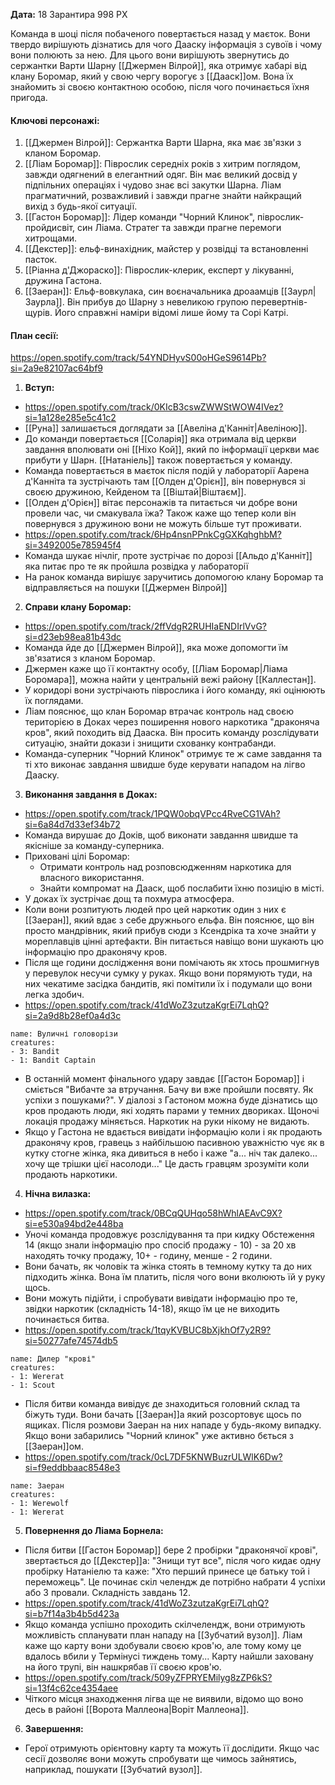 **Дата:** 18 Зарантира 998 РХ

Команда в шоці після побаченого повертається назад у маєток. Вони твердо вирішують дізнатись для чого Дааску інформація з сувоїв і чому вони полюють за нею. Для цього вони вирішують звернутись до сержантки Варти Шарну [[Джермен Вілрой]], яка отримує хабарі від клану Боромар, який у свою чергу ворогує з [[Дааск]]ом. Вона їх знайомить зі своєю контактною особою, після чого починається їхня пригода.

#### **Ключові персонажі:**  
1. [[Джермен Вілрой]]: Сержантка Варти Шарна, яка має зв'язки з кланом Боромар.
2. [[Ліам Боромар]]: Піврослик середніх років з хитрим поглядом, завжди одягнений в елегантний одяг. Він має великий досвід у підпільних операціях і чудово знає всі закутки Шарна. Ліам прагматичний, розважливий і завжди прагне знайти найкращий вихід з будь-якої ситуації.
3. [[Гастон Боромар]]: Лідер команди "Чорний Клинок", піврослик-пройдисвіт, син Ліама. Стратег та завжди прагне перемоги хитрощами.
5. [[Декстер]]: ельф-винахідник, майстер у розвідці та встановленні пасток.
6. [[Ріанна д'Джораско]]: Піврослик-клерик, експерт у лікуванні, дружина Гастона.
7. [[Заеран]]: Ельф-вовкулака, син воєначальника дроаамців [[Заурл|Заурла]]. Він прибув до Шарну з невеликою групою перевертнів-щурів. Його справжні наміри відомі лише йому та Сорі Катрі.

#### **План сесії:**  
https://open.spotify.com/track/54YNDHyvS00oHGeS9614Pb?si=2a9e82107ac64bf9
1. **Вступ:**
- https://open.spotify.com/track/0KIcB3cswZWWStWOW4IVez?si=1a128e285e5c41c2
- [[Руна]] залишається доглядати за [[Авеліна д'Канніт|Авеліною]].
- До команди повертається [[Соларія]] яка отримала від церкви завдання вполювати оні [[Ніхо Кой]], який по інформації церкви має прибути у Шарн. [[Натаніель]] також повертається у команду.
- Команда повертається в маєток після подій у лабораторії Аарена д'Канніта та зустрічають там [[Олден д'Орієн]], він повернувся зі своєю дружиною, Кейденом та [[Віштай|Віштаєм]].
- [[Олден д'Орієн]] вітає персонажів та питається чи добре вони провели час, чи смакувала їжа? Також каже що тепер коли він повернувся з дружиною вони не можуть більше тут проживати.
- https://open.spotify.com/track/6Hp4nsnPPnkCgGXKqhghbM?si=3492005e785945f4
- Команда шукає нічліг, проте зустрічає по дорозі [[Альдо д'Канніт]] яка питає про те як пройшла розвідка у лабораторії
- На ранок команда вирішує заручитись допомогою клану Боромар та відправляється на пошуки [[Джермен Вілрой]]

2. **Справи клану Боромар:**
- https://open.spotify.com/track/2ffVdgR2RUHIaENDIrlVvG?si=d23eb98ea81b43dc
- Команда йде до [[Джермен Вілрой]], яка може допомогти їм зв'язатися з кланом Боромар.
- Джермен каже що її контактну особу, [[Ліам Боромар|Ліама Боромара]], можна найти у центральній вежі району [[Каллестан]].
- У коридорі вони зустрічають піврослика і його команду, які оцінюють їх поглядами.
- Ліам пояснює, що клан Боромар втрачає контроль над своєю територією в Доках через поширення нового наркотика "драконяча кров", який походить від Дааска. Він просить команду розслідувати ситуацію, знайти докази і знищити схованку контрабанди.
- Команда-суперник "Чорний Клинок" отримує те ж саме завдання та ті хто виконає завдання швидше буде керувати нападом на лігво Дааску.

3. **Виконання завдання в Доках:**
- https://open.spotify.com/track/1PQW0obqVPcc4RveCG1VAh?si=6a84d7d33ef34b72
- Команда вирушає до Доків, щоб виконати завдання швидше та якісніше за команду-суперника.
- Приховані цілі Боромар:
  - Отримати контроль над розповсюдженням наркотика для власного використання.
  - Знайти компромат на Дааск, щоб послабити їхню позицію в місті.
- У доках їх зустрічає дощ та похмура атмосфера.
- Коли вони розпитують людей про цей наркотик один з них є [[Заеран]], який вдає з себе дружнього ельфа. Він пояснює, що він просто мандрівник, який прибув сюди з Ксендріка та хоче знайти у мореплавців цінні артефакти. Він питається навіщо вони шукають цю інформацію про драконячу кров.
- Після ще години дослідження вони помічають як хтось прошмигнув у перевулок несучи сумку у руках. Якщо вони порямують туди, на них чекатиме засідка бандитів, які помітили їх і подумали що вони легка здобич.
- https://open.spotify.com/track/41dWoZ3zutzaKgrEi7LqhQ?si=2a9d8b28ef0a4d3c
```encounter
name: Вуличні головорізи
creatures:
- 3: Bandit
- 1: Bandit Captain
```
- В останній момент фінального удару завдає [[Гастон Боромар]] і сміється "Вибачте за втручання. Бачу ви вже пройшли посвяту. Як успіхи з пошуками?". У діалозі з Гастоном можна буде дізнатись що кров продають люди, які ходять парами у темних двориках. Щоночі локація продажу міняється. Наркотик на руки нікому не видають.
- Якщо у Гастона не вдається вивідати інформацію коли і як продають драконячу кров, гравець з найбільшою пасивною уважністю чує як в кутку стогне жінка, яка дивиться в небо і каже "а... ніч так далеко... хочу ще трішки цієї насолоди..." Це дасть гравцям зрозуміти коли продають наркотики.

4. **Нічна вилазка:**
- https://open.spotify.com/track/0BCqQUHqo58hWhlAEAvC9X?si=e530a94bd2e448ba
- Уночі команда продовжує розслідування та при кидку Обстеження 14 (якщо знали інформацію про спосіб продажу - 10) - за 20 хв находять точку продажу, 10+ - годину, менше - 2 години.
- Вони бачать, як чоловік та жінка стоять в темному кутку та до них підходить жінка. Вона їм платить, після чого вони вколюють їй у руку щось.
- Вони можуть підійти, і спробувати вивідати інформацію про те, звідки наркотик (складність 14-18), якщо їм це не виходить починається битва.
- https://open.spotify.com/track/1tqyKVBUC8bXjkhOf7y2R9?si=50277afe74574db5
```encounter 
name: Дилер "крові"
creatures: 
- 1: Wererat
- 1: Scout
```
- Після битви команда вивідує де знаходиться головний склад та біжуть туди. Вони бачать [[Заеран]]а який розсортовує щось по ящиках. Після розмови Заеран на них нападе у будь-якому випадку. Якщо вони забарились "Чорний клинок" уже активно бється з [[Заеран]]ом.
- https://open.spotify.com/track/0cL7DF5KNWBuzrULWlK6Dw?si=f9eddbbaac8548e3
```encounter
name: Заеран
creatures:
- 1: Werewolf
- 1: Wererat
```

5. **Повернення до Ліама Борнела:**
- Після битви [[Гастон Боромар]] бере 2 пробірки "драконячої крові", звертається до [[Декстер]]а: "Знищи тут все", після чого кидає одну пробірку Натаніелю та каже: "Хто перший принесе це батьку той і переможець". Це починає скіл челендж де потрібно набрати 4 успіхи або 3 провали. Складність завдань 12.
- https://open.spotify.com/track/41dWoZ3zutzaKgrEi7LqhQ?si=b7f14a3b4b5d423a
- Якщо команда успішно проходить скілчелендж, вони отримують можливість спланувати план нападу на [[Зубчатий вузол]]. Ліам каже що карту вони здобували своєю кров'ю, але тому кому це вдалось вбили у Термінусі тиждень тому... Карту найшли заховану на його трупі, він нашкрябав її своєю кров'ю.
- https://open.spotify.com/track/509yZFPRYEMilyg8zZP6kS?si=13f4c62ce4354aee
- Чіткого місця знаходження лігва ще не виявили, відомо що воно десь в районі [[Ворота Маллеона|Воріт Маллеона]].

6. **Завершення:** 
- Герої отримують орієнтовну карту та можуть її дослідити. Якщо час сесії дозволяє вони можуть спробувати ще чимось зайнятись, наприклад, пошукати [[Зубчатий вузол]].